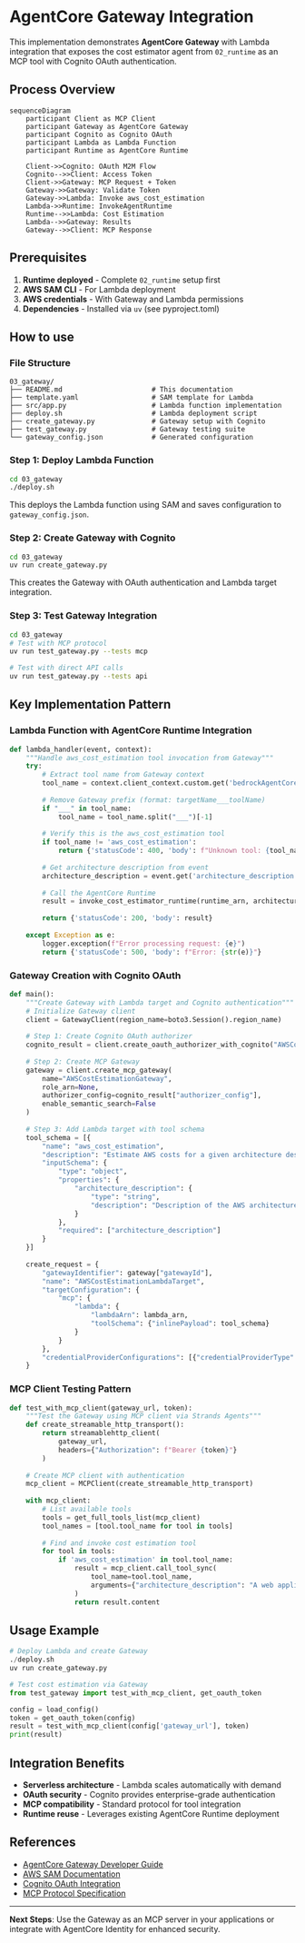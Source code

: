 # AgentCore Gateway Integration

This implementation demonstrates **AgentCore Gateway** with Lambda integration that exposes the cost estimator agent from `02_runtime` as an MCP tool with Cognito OAuth authentication.

## Process Overview

```mermaid
sequenceDiagram
    participant Client as MCP Client
    participant Gateway as AgentCore Gateway
    participant Cognito as Cognito OAuth
    participant Lambda as Lambda Function
    participant Runtime as AgentCore Runtime

    Client->>Cognito: OAuth M2M Flow
    Cognito-->>Client: Access Token
    Client->>Gateway: MCP Request + Token
    Gateway->>Gateway: Validate Token
    Gateway->>Lambda: Invoke aws_cost_estimation
    Lambda->>Runtime: InvokeAgentRuntime
    Runtime-->>Lambda: Cost Estimation
    Lambda-->>Gateway: Results
    Gateway-->>Client: MCP Response
```

## Prerequisites

1. **Runtime deployed** - Complete `02_runtime` setup first
2. **AWS SAM CLI** - For Lambda deployment
3. **AWS credentials** - With Gateway and Lambda permissions
4. **Dependencies** - Installed via `uv` (see pyproject.toml)

## How to use

### File Structure

```
03_gateway/
├── README.md                      # This documentation
├── template.yaml                  # SAM template for Lambda
├── src/app.py                     # Lambda function implementation
├── deploy.sh                      # Lambda deployment script
├── create_gateway.py              # Gateway setup with Cognito
├── test_gateway.py                # Gateway testing suite
└── gateway_config.json            # Generated configuration
```

### Step 1: Deploy Lambda Function

```bash
cd 03_gateway
./deploy.sh
```

This deploys the Lambda function using SAM and saves configuration to `gateway_config.json`.

### Step 2: Create Gateway with Cognito

```bash
cd 03_gateway
uv run create_gateway.py
```

This creates the Gateway with OAuth authentication and Lambda target integration.

### Step 3: Test Gateway Integration

```bash
cd 03_gateway
# Test with MCP protocol
uv run test_gateway.py --tests mcp

# Test with direct API calls
uv run test_gateway.py --tests api
```

## Key Implementation Pattern

### Lambda Function with AgentCore Runtime Integration

```python
def lambda_handler(event, context):
    """Handle aws_cost_estimation tool invocation from Gateway"""
    try:
        # Extract tool name from Gateway context
        tool_name = context.client_context.custom.get('bedrockAgentCoreToolName', '')
        
        # Remove Gateway prefix (format: targetName___toolName)
        if "___" in tool_name:
            tool_name = tool_name.split("___")[-1]
        
        # Verify this is the aws_cost_estimation tool
        if tool_name != 'aws_cost_estimation':
            return {'statusCode': 400, 'body': f"Unknown tool: {tool_name}"}
        
        # Get architecture description from event
        architecture_description = event.get('architecture_description', '')
        
        # Call the AgentCore Runtime
        result = invoke_cost_estimator_runtime(runtime_arn, architecture_description)
        
        return {'statusCode': 200, 'body': result}
        
    except Exception as e:
        logger.exception(f"Error processing request: {e}")
        return {'statusCode': 500, 'body': f"Error: {str(e)}"}
```

### Gateway Creation with Cognito OAuth

```python
def main():
    """Create Gateway with Lambda target and Cognito authentication"""
    # Initialize Gateway client
    client = GatewayClient(region_name=boto3.Session().region_name)
    
    # Step 1: Create Cognito OAuth authorizer
    cognito_result = client.create_oauth_authorizer_with_cognito("AWSCostEstimationResourceServer")
    
    # Step 2: Create MCP Gateway
    gateway = client.create_mcp_gateway(
        name="AWSCostEstimationGateway",
        role_arn=None,
        authorizer_config=cognito_result["authorizer_config"],
        enable_semantic_search=False
    )
    
    # Step 3: Add Lambda target with tool schema
    tool_schema = [{
        "name": "aws_cost_estimation",
        "description": "Estimate AWS costs for a given architecture description",
        "inputSchema": {
            "type": "object",
            "properties": {
                "architecture_description": {
                    "type": "string",
                    "description": "Description of the AWS architecture to estimate costs for"
                }
            },
            "required": ["architecture_description"]
        }
    }]
    
    create_request = {
        "gatewayIdentifier": gateway["gatewayId"],
        "name": "AWSCostEstimationLambdaTarget",
        "targetConfiguration": {
            "mcp": {
                "lambda": {
                    "lambdaArn": lambda_arn,
                    "toolSchema": {"inlinePayload": tool_schema}
                }
            }
        },
        "credentialProviderConfigurations": [{"credentialProviderType": "GATEWAY_IAM_ROLE"}]
    }
```

### MCP Client Testing Pattern

```python
def test_with_mcp_client(gateway_url, token):
    """Test the Gateway using MCP client via Strands Agents"""
    def create_streamable_http_transport():
        return streamablehttp_client(
            gateway_url, 
            headers={"Authorization": f"Bearer {token}"}
        )
    
    # Create MCP client with authentication
    mcp_client = MCPClient(create_streamable_http_transport)
    
    with mcp_client:
        # List available tools
        tools = get_full_tools_list(mcp_client)
        tool_names = [tool.tool_name for tool in tools]
        
        # Find and invoke cost estimation tool
        for tool in tools:
            if 'aws_cost_estimation' in tool.tool_name:
                result = mcp_client.call_tool_sync(
                    tool_name=tool.tool_name,
                    arguments={"architecture_description": "A web application with ALB + 2x EC2 t3.medium"}
                )
                return result.content
```

## Usage Example

```python
# Deploy Lambda and create Gateway
./deploy.sh
uv run create_gateway.py

# Test cost estimation via Gateway
from test_gateway import test_with_mcp_client, get_oauth_token

config = load_config()
token = get_oauth_token(config)
result = test_with_mcp_client(config['gateway_url'], token)
print(result)
```

## Integration Benefits

- **Serverless architecture** - Lambda scales automatically with demand
- **OAuth security** - Cognito provides enterprise-grade authentication
- **MCP compatibility** - Standard protocol for tool integration
- **Runtime reuse** - Leverages existing AgentCore Runtime deployment

## References

- [AgentCore Gateway Developer Guide](https://docs.aws.amazon.com/bedrock-agentcore/latest/devguide/gateway.html)
- [AWS SAM Documentation](https://docs.aws.amazon.com/serverless-application-model/)
- [Cognito OAuth Integration](https://docs.aws.amazon.com/cognito/latest/developerguide/cognito-user-pools-app-integration.html)
- [MCP Protocol Specification](https://modelcontextprotocol.io/introduction)

---

**Next Steps**: Use the Gateway as an MCP server in your applications or integrate with AgentCore Identity for enhanced security.
